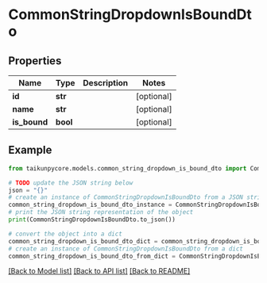 # CommonStringDropdownIsBoundDto


## Properties

Name | Type | Description | Notes
------------ | ------------- | ------------- | -------------
**id** | **str** |  | [optional] 
**name** | **str** |  | [optional] 
**is_bound** | **bool** |  | [optional] 

## Example

```python
from taikunpycore.models.common_string_dropdown_is_bound_dto import CommonStringDropdownIsBoundDto

# TODO update the JSON string below
json = "{}"
# create an instance of CommonStringDropdownIsBoundDto from a JSON string
common_string_dropdown_is_bound_dto_instance = CommonStringDropdownIsBoundDto.from_json(json)
# print the JSON string representation of the object
print(CommonStringDropdownIsBoundDto.to_json())

# convert the object into a dict
common_string_dropdown_is_bound_dto_dict = common_string_dropdown_is_bound_dto_instance.to_dict()
# create an instance of CommonStringDropdownIsBoundDto from a dict
common_string_dropdown_is_bound_dto_from_dict = CommonStringDropdownIsBoundDto.from_dict(common_string_dropdown_is_bound_dto_dict)
```
[[Back to Model list]](../README.md#documentation-for-models) [[Back to API list]](../README.md#documentation-for-api-endpoints) [[Back to README]](../README.md)


